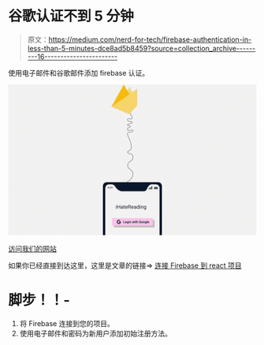 # 谷歌认证不到 5 分钟

> 原文：<https://medium.com/nerd-for-tech/firebase-authentication-in-less-than-5-minutes-dce8ad5b8459?source=collection_archive---------16----------------------->

使用电子邮件和谷歌邮件添加 firebase 认证。

![](img/27f3b2df72e480e4e09c4cbc7b49ce4a.png)

[访问我们的网站](http://ihatereading.in/creativity)

如果你已经直接到达这里，这里是文章的链接=> [连接 Firebase 到 react 项目](https://shreyvijayvargiya26.medium.com/firebase-installation-with-react-35c9a2434d6f)

# **脚步！！-**

1.  将 Firebase 连接到您的项目。
2.  使用电子邮件和密码为新用户添加初始注册方法。